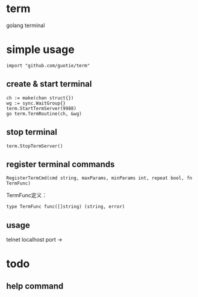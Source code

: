 # term
golang terminal


# simple usage

    import "github.com/guotie/term"

## create & start terminal

	ch := make(chan struct{})
	wg := sync.WaitGroup{}
    term.StartTermServer(9988)
	go term.TermRoutine(ch, &wg)
	
## stop terminal

    term.StopTermServer()
    
## register terminal commands

    RegisterTermCmd(cmd string, maxParams, minParams int, repeat bool, fn TermFunc)

TermFunc定义：

    type TermFunc func([]string) (string, error)
	
## usage

telnet localhost port
->

# todo

## help command

